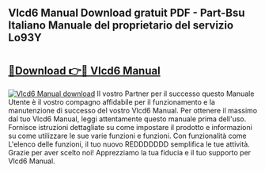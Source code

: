 ## Vlcd6 Manual Download gratuit PDF - Part-Bsu Italiano Manuale del proprietario del servizio Lo93Y

# <h2><a href="http://dffom9.blite.top/?on=Vlcd6+Manual">🔗Download 👉🔴 Vlcd6 Manual</a></h2>

[![Vlcd6 Manual download](https://i.imgur.com/lujVjoI.png)](http://dffom9.blite.top/?on=Vlcd6+Manual)
Il vostro Partner per il successo questo Manuale Utente è il vostro compagno affidabile per il funzionamento e la manutenzione di successo del vostro Vlcd6 Manual. Per ottenere il massimo dal tuo Vlcd6 Manual, leggi attentamente questo manuale prima dell'uso. Fornisce istruzioni dettagliate su come impostare il prodotto e informazioni su come utilizzare le sue varie funzioni e funzioni. Con funzionalità come L'elenco delle funzioni, il tuo nuovo REDDDDDDD semplifica le tue attività. Grazie per aver scelto noi! Apprezziamo la tua fiducia e il tuo supporto per Vlcd6 Manual.
